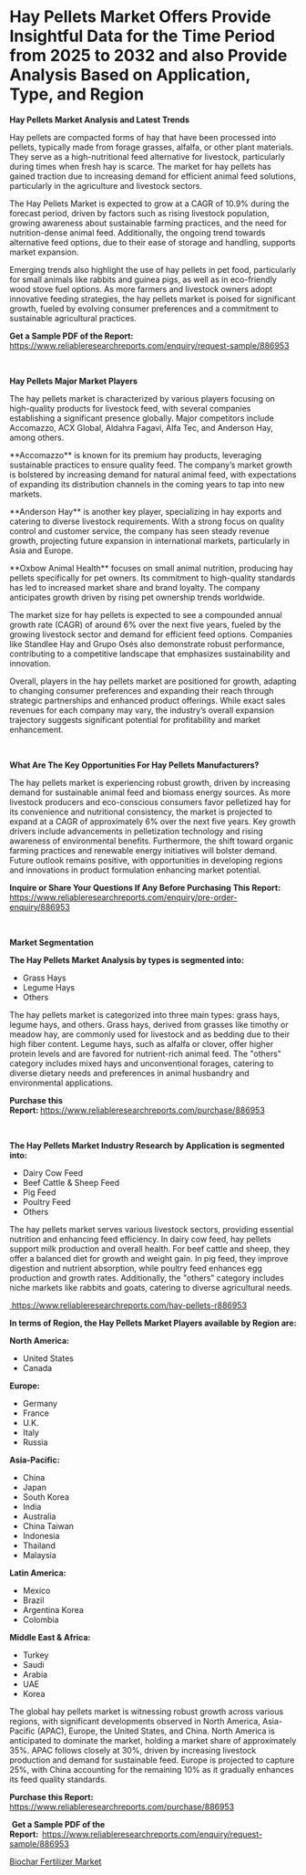 <p><h1>Hay Pellets Market Offers Provide Insightful Data for the Time Period from 2025 to 2032 and also Provide Analysis Based on Application, Type, and Region</h1></p><p><strong>Hay Pellets Market Analysis and Latest Trends</strong></p>
<p><p>Hay pellets are compacted forms of hay that have been processed into pellets, typically made from forage grasses, alfalfa, or other plant materials. They serve as a high-nutritional feed alternative for livestock, particularly during times when fresh hay is scarce. The market for hay pellets has gained traction due to increasing demand for efficient animal feed solutions, particularly in the agriculture and livestock sectors.</p><p>The Hay Pellets Market is expected to grow at a CAGR of 10.9% during the forecast period, driven by factors such as rising livestock population, growing awareness about sustainable farming practices, and the need for nutrition-dense animal feed. Additionally, the ongoing trend towards alternative feed options, due to their ease of storage and handling, supports market expansion. </p><p>Emerging trends also highlight the use of hay pellets in pet food, particularly for small animals like rabbits and guinea pigs, as well as in eco-friendly wood stove fuel options. As more farmers and livestock owners adopt innovative feeding strategies, the hay pellets market is poised for significant growth, fueled by evolving consumer preferences and a commitment to sustainable agricultural practices.</p></p>
<p><strong>Get a Sample PDF of the Report:&nbsp;</strong> <a href="https://www.reliableresearchreports.com/enquiry/request-sample/886953?utm_campaign=3364&utm_medium=2&utm_source=Github&utm_content=ia&utm_term=30032025&utm_id=hay-pellets">https://www.reliableresearchreports.com/enquiry/request-sample/886953</a></p>
<p>&nbsp;</p>
<p><strong>Hay Pellets Major Market Players</strong></p>
<p><p>The hay pellets market is characterized by various players focusing on high-quality products for livestock feed, with several companies establishing a significant presence globally. Major competitors include Accomazzo, ACX Global, Aldahra Fagavi, Alfa Tec, and Anderson Hay, among others. </p><p>**Accomazzo** is known for its premium hay products, leveraging sustainable practices to ensure quality feed. The company’s market growth is bolstered by increasing demand for natural animal feed, with expectations of expanding its distribution channels in the coming years to tap into new markets.</p><p>**Anderson Hay** is another key player, specializing in hay exports and catering to diverse livestock requirements. With a strong focus on quality control and customer service, the company has seen steady revenue growth, projecting future expansion in international markets, particularly in Asia and Europe.</p><p>**Oxbow Animal Health** focuses on small animal nutrition, producing hay pellets specifically for pet owners. Its commitment to high-quality standards has led to increased market share and brand loyalty. The company anticipates growth driven by rising pet ownership trends worldwide.</p><p>The market size for hay pellets is expected to see a compounded annual growth rate (CAGR) of around 6% over the next five years, fueled by the growing livestock sector and demand for efficient feed options. Companies like Standlee Hay and Grupo Osés also demonstrate robust performance, contributing to a competitive landscape that emphasizes sustainability and innovation.</p><p>Overall, players in the hay pellets market are positioned for growth, adapting to changing consumer preferences and expanding their reach through strategic partnerships and enhanced product offerings. While exact sales revenues for each company may vary, the industry’s overall expansion trajectory suggests significant potential for profitability and market enhancement.</p></p>
<p>&nbsp;</p>
<p><strong>What Are The Key Opportunities For Hay Pellets Manufacturers?</strong></p>
<p><p>The hay pellets market is experiencing robust growth, driven by increasing demand for sustainable animal feed and biomass energy sources. As more livestock producers and eco-conscious consumers favor pelletized hay for its convenience and nutritional consistency, the market is projected to expand at a CAGR of approximately 6% over the next five years. Key growth drivers include advancements in pelletization technology and rising awareness of environmental benefits. Furthermore, the shift toward organic farming practices and renewable energy initiatives will bolster demand. Future outlook remains positive, with opportunities in developing regions and innovations in product formulation enhancing market potential.</p></p>
<p><strong>Inquire or Share Your Questions If Any Before Purchasing This Report:</strong> <a href="https://www.reliableresearchreports.com/enquiry/pre-order-enquiry/886953?utm_campaign=3364&utm_medium=2&utm_source=Github&utm_content=ia&utm_term=30032025&utm_id=hay-pellets">https://www.reliableresearchreports.com/enquiry/pre-order-enquiry/886953</a></p>
<p>&nbsp;</p>
<p><strong>Market Segmentation</strong></p>
<p><strong>The Hay Pellets Market Analysis by types is segmented into:</strong></p>
<p><ul><li>Grass Hays</li><li>Legume Hays</li><li>Others</li></ul></p>
<p><p>The hay pellets market is categorized into three main types: grass hays, legume hays, and others. Grass hays, derived from grasses like timothy or meadow hay, are commonly used for livestock and as bedding due to their high fiber content. Legume hays, such as alfalfa or clover, offer higher protein levels and are favored for nutrient-rich animal feed. The "others" category includes mixed hays and unconventional forages, catering to diverse dietary needs and preferences in animal husbandry and environmental applications.</p></p>
<p><strong>Purchase this Report:&nbsp;</strong><a href="https://www.reliableresearchreports.com/purchase/886953?utm_campaign=3364&utm_medium=2&utm_source=Github&utm_content=ia&utm_term=30032025&utm_id=hay-pellets">https://www.reliableresearchreports.com/purchase/886953</a></p>
<p>&nbsp;</p>
<p><strong>The Hay Pellets Market Industry Research by Application is segmented into:</strong></p>
<p><ul><li>Dairy Cow Feed</li><li>Beef Cattle & Sheep Feed</li><li>Pig Feed</li><li>Poultry Feed</li><li>Others</li></ul></p>
<p><p>The hay pellets market serves various livestock sectors, providing essential nutrition and enhancing feed efficiency. In dairy cow feed, hay pellets support milk production and overall health. For beef cattle and sheep, they offer a balanced diet for growth and weight gain. In pig feed, they improve digestion and nutrient absorption, while poultry feed enhances egg production and growth rates. Additionally, the "others" category includes niche markets like rabbits and goats, catering to diverse agricultural needs.</p></p>
<p><a href="https://www.reliableresearchreports.com/hay-pellets-r886953?utm_campaign=3364&utm_medium=2&utm_source=Github&utm_content=ia&utm_term=30032025&utm_id=hay-pellets">&nbsp;https://www.reliableresearchreports.com/hay-pellets-r886953</a></p>
<p><strong>In terms of Region, the Hay Pellets Market Players available by Region are:</strong></p>
<p>
    <p> <strong> North America: </strong>
        <ul>
            <li>United States</li>
            <li>Canada</li>
        </ul>
        </p> 
    <p> <strong> Europe: </strong>
        <ul>
            <li>Germany</li>
            <li>France</li>
            <li>U.K.</li>
            <li>Italy</li>
            <li>Russia</li>
        </ul>
        </p> 
    <p> <strong> Asia-Pacific: </strong>
        <ul>
            <li>China</li>
            <li>Japan</li>
            <li>South Korea</li>
            <li>India</li>
            <li>Australia</li>
            <li>China Taiwan</li>
            <li>Indonesia</li>
            <li>Thailand</li>
            <li>Malaysia</li>
        </ul>
        </p> 
    <p> <strong> Latin America: </strong>
        <ul>
            <li>Mexico</li>
            <li>Brazil</li>
            <li>Argentina Korea</li>
            <li>Colombia</li>
        </ul>
        </p> 
    <p> <strong> Middle East & Africa: </strong>
        <ul>
            <li>Turkey</li>
            <li>Saudi</li>
            <li>Arabia</li>
            <li>UAE</li>
            <li>Korea</li>
        </ul>
    </p>
    </p>
<p><p>The global hay pellets market is witnessing robust growth across various regions, with significant developments observed in North America, Asia-Pacific (APAC), Europe, the United States, and China. North America is anticipated to dominate the market, holding a market share of approximately 35%. APAC follows closely at 30%, driven by increasing livestock production and demand for sustainable feed. Europe is projected to capture 25%, with China accounting for the remaining 10% as it gradually enhances its feed quality standards.</p></p>
<p><strong>Purchase this Report: </strong><a href="https://www.reliableresearchreports.com/purchase/886953?utm_campaign=3364&utm_medium=2&utm_source=Github&utm_content=ia&utm_term=30032025&utm_id=hay-pellets">https://www.reliableresearchreports.com/purchase/886953</a></p>
<p>&nbsp;<strong>Get a Sample PDF of the Report:&nbsp;&nbsp;</strong><a href="https://www.reliableresearchreports.com/enquiry/request-sample/886953?utm_campaign=3364&utm_medium=2&utm_source=Github&utm_content=ia&utm_term=30032025&utm_id=hay-pellets">https://www.reliableresearchreports.com/enquiry/request-sample/886953</a></p>
<p><strong></strong></p>
<p><p><a href="https://github.com/groszsaoudrd/Market-Research-Report-List-1/blob/main/biochar-fertilizer-market.md?utm_campaign=3364&utm_medium=2&utm_source=Github&utm_content=ia&utm_term=30032025&utm_id=hay-pellets">Biochar Fertilizer Market</a></p></p>